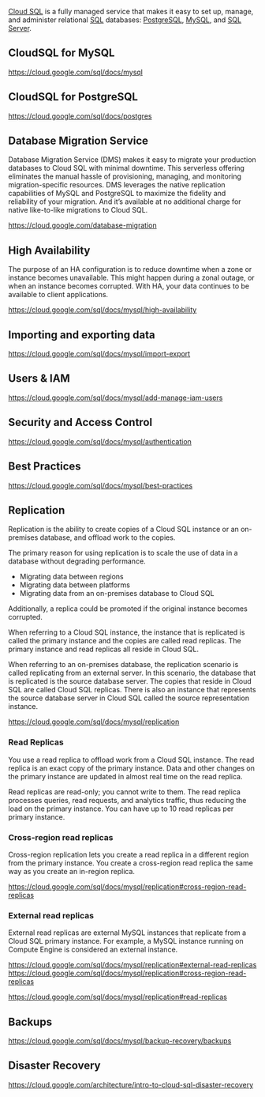 [Cloud SQL](https://cloud.google.com/sql ) is a fully managed service that makes it easy to set up, manage, and administer relational [SQL](SQL) databases: [PostgreSQL](  https://www.postgresql.org/ ), [MySQL](  https://www.mysql.com/  ), and [SQL Server](   https://en.m.wikipedia.org/wiki/Microsoft_SQL_Server ).


## CloudSQL for MySQL

https://cloud.google.com/sql/docs/mysql

## CloudSQL for PostgreSQL

https://cloud.google.com/sql/docs/postgres

## Database Migration Service

Database Migration Service (DMS) makes it easy to migrate your production databases to Cloud SQL with minimal downtime. This serverless offering eliminates the manual hassle of provisioning, managing, and monitoring migration-specific resources. DMS leverages the native replication capabilities of MySQL and PostgreSQL to maximize the fidelity and reliability of your migration. And it’s available at no additional charge for native like-to-like migrations to Cloud SQL.

https://cloud.google.com/database-migration


## High Availability

The purpose of an HA configuration is to reduce downtime when a zone or instance becomes unavailable. This might happen during a zonal outage, or when an instance becomes corrupted. With HA, your data continues to be available to client applications.


https://cloud.google.com/sql/docs/mysql/high-availability

## Importing and exporting data


https://cloud.google.com/sql/docs/mysql/import-export

## Users & IAM

https://cloud.google.com/sql/docs/mysql/add-manage-iam-users

## Security and Access Control

https://cloud.google.com/sql/docs/mysql/authentication

## Best Practices

https://cloud.google.com/sql/docs/mysql/best-practices

## Replication

Replication is the ability to create copies of a Cloud SQL instance or an on-premises database, and offload work to the copies.

The primary reason for using replication is to scale the use of data in a database without degrading performance.


- Migrating data between regions
- Migrating data between platforms
- Migrating data from an on-premises database to Cloud SQL

Additionally, a replica could be promoted if the original instance becomes corrupted.

When referring to a Cloud SQL instance, the instance that is replicated is called the primary instance and the copies are called read replicas. The primary instance and read replicas all reside in Cloud SQL.

When referring to an on-premises database, the replication scenario is called replicating from an external server. In this scenario, the database that is replicated is the source database server. The copies that reside in Cloud SQL are called Cloud SQL replicas. There is also an instance that represents the source database server in Cloud SQL called the source representation instance.


https://cloud.google.com/sql/docs/mysql/replication

### Read Replicas

You use a read replica to offload work from a Cloud SQL instance. The read replica is an exact copy of the primary instance. Data and other changes on the primary instance are updated in almost real time on the read replica.

Read replicas are read-only; you cannot write to them. The read replica processes queries, read requests, and analytics traffic, thus reducing the load on the primary instance. You can have up to 10 read replicas per primary instance.

### Cross-region read replicas


Cross-region replication lets you create a read replica in a different region from the primary instance. You create a cross-region read replica the same way as you create an in-region replica.

https://cloud.google.com/sql/docs/mysql/replication#cross-region-read-replicas

### External read replicas

External read replicas are external MySQL instances that replicate from a Cloud SQL primary instance. For example, a MySQL instance running on Compute Engine is considered an external instance.

https://cloud.google.com/sql/docs/mysql/replication#external-read-replicas
https://cloud.google.com/sql/docs/mysql/replication#cross-region-read-replicas



https://cloud.google.com/sql/docs/mysql/replication#read-replicas


## Backups


https://cloud.google.com/sql/docs/mysql/backup-recovery/backups

## Disaster Recovery

https://cloud.google.com/architecture/intro-to-cloud-sql-disaster-recovery


